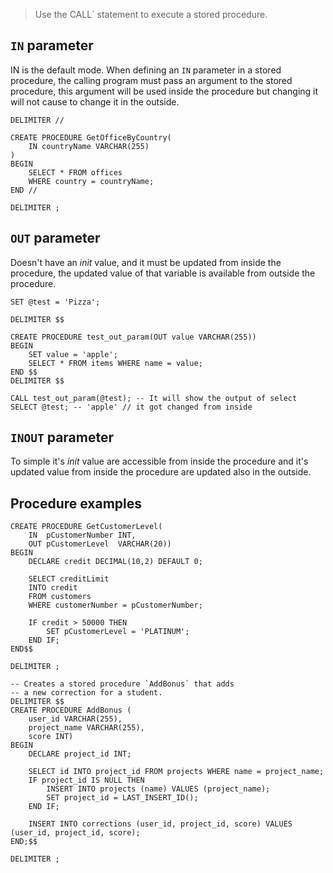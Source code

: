 
> Use the CALL` statement to execute a stored procedure.

## `IN` parameter

IN is the default mode. When defining an ``IN`` parameter in a stored procedure, the calling program must pass an argument to the stored procedure, this argument will be used inside the procedure but changing it will not cause to change it in the outside.

```mysql
DELIMITER //

CREATE PROCEDURE GetOfficeByCountry(
	IN countryName VARCHAR(255)
)
BEGIN
	SELECT * FROM offices
	WHERE country = countryName;
END //

DELIMITER ;
```

## `OUT` parameter

Doesn't have an *init* value, and it must be updated from inside the procedure, the updated value of that variable is available from outside the procedure.

```mysql
SET @test = 'Pizza';

DELIMITER $$

CREATE PROCEDURE test_out_param(OUT value VARCHAR(255))
BEGIN
    SET value = 'apple';
    SELECT * FROM items WHERE name = value;
END $$
DELIMITER $$

CALL test_out_param(@test); -- It will show the output of select
SELECT @test; -- 'apple' // it got changed from inside
```

## `INOUT` parameter

To simple it's *init* value are accessible from inside the procedure and it's updated value from inside the procedure are updated also in the outside.

## Procedure examples


```mysql
CREATE PROCEDURE GetCustomerLevel(
    IN  pCustomerNumber INT, 
    OUT pCustomerLevel  VARCHAR(20))
BEGIN
    DECLARE credit DECIMAL(10,2) DEFAULT 0;

    SELECT creditLimit 
    INTO credit
    FROM customers
    WHERE customerNumber = pCustomerNumber;

    IF credit > 50000 THEN
        SET pCustomerLevel = 'PLATINUM';
    END IF;
END$$

DELIMITER ;
```

```mysql
-- Creates a stored procedure `AddBonus` that adds 
-- a new correction for a student.
DELIMITER $$
CREATE PROCEDURE AddBonus (
    user_id VARCHAR(255),
    project_name VARCHAR(255), 
    score INT)
BEGIN
    DECLARE project_id INT;

    SELECT id INTO project_id FROM projects WHERE name = project_name;
    IF project_id IS NULL THEN
        INSERT INTO projects (name) VALUES (project_name);
        SET project_id = LAST_INSERT_ID();
    END IF;

    INSERT INTO corrections (user_id, project_id, score) VALUES (user_id, project_id, score);
END;$$

DELIMITER ;

```